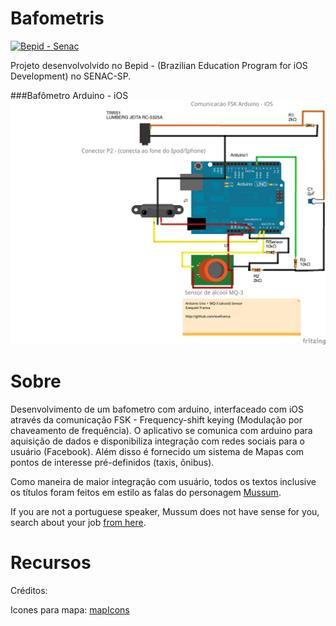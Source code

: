 Bafometris
==============
[![Bepid - Senac](https://raw.github.com/ezefranca/bepid-senac-sp/master/Segundo%20projeto/logo.png)](https://github.com/ezefranca/iBafometro) 

Projeto desenvolvolvido no Bepid - (Brazilian Education Program for iOS Development) no SENAC-SP.

###Bafômetro Arduino - iOS
![](https://raw.githubusercontent.com/ezefranca/iBafometro/master/iBafometro/arduino/bafometro.png)

Sobre
======

Desenvolvimento de um bafometro com arduino, interfaceado com iOS através da comunicação FSK - Frequency-shift keying (Modulação por chaveamento de frequência). O aplicativo se comunica com arduino para aquisição de dados e disponibiliza integração com redes sociais para o usuário (Facebook). Além disso é fornecido um sistema de Mapas com pontos de interesse pré-definidos (taxis, ônibus).

Como maneira de maior integração com usuário, todos os textos inclusive os títulos foram feitos em estilo as falas do personagem [Mussum]().

If you are not a portuguese speaker, Mussum does not have sense for you, search about your job [from here](http://en.wikipedia.org/wiki/Mussum).

Recursos
=======

Créditos:

Icones para mapa: [mapIcons](http://mapicons.nicolasmollet.com/)
